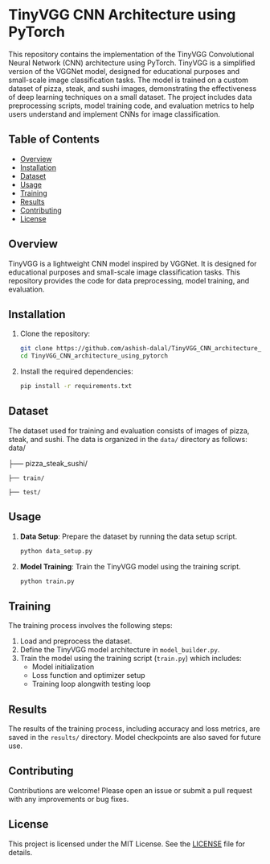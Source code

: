 # TinyVGG CNN Architecture using PyTorch

This repository contains the implementation of the TinyVGG Convolutional Neural Network (CNN) architecture using PyTorch. TinyVGG is a simplified version of the VGGNet model, designed for educational purposes and small-scale image classification tasks. The model is trained on a custom dataset of pizza, steak, and sushi images, demonstrating the effectiveness of deep learning techniques on a small dataset. The project includes data preprocessing scripts, model training code, and evaluation metrics to help users understand and implement CNNs for image classification.


## Table of Contents

- [Overview](#overview)
- [Installation](#installation)
- [Dataset](#dataset)
- [Usage](#usage)
- [Training](#training)
- [Results](#results)
- [Contributing](#contributing)
- [License](#license)

## Overview

TinyVGG is a lightweight CNN model inspired by VGGNet. It is designed for educational purposes and small-scale image classification tasks. This repository provides the code for data preprocessing, model training, and evaluation.

## Installation

1. Clone the repository:
    ```sh
    git clone https://github.com/ashish-dalal/TinyVGG_CNN_architecture_using_pytorch.git
    cd TinyVGG_CNN_architecture_using_pytorch
    ```
2. Install the required dependencies:
    ```sh
    pip install -r requirements.txt
    ```

## Dataset

The dataset used for training and evaluation consists of images of pizza, steak, and sushi. The data is organized in the `data/` directory as follows:
data/

├── pizza_steak_sushi/

    ├── train/

    ├── test/


## Usage

1. **Data Setup**: Prepare the dataset by running the data setup script.
    ```sh
    python data_setup.py
    ```

2. **Model Training**: Train the TinyVGG model using the training script.
    ```sh
    python train.py
    ```

## Training

The training process involves the following steps:
1. Load and preprocess the dataset.
2. Define the TinyVGG model architecture in `model_builder.py`.
3. Train the model using the training script (`train.py`) which includes:
    - Model initialization
    - Loss function and optimizer setup
    - Training loop alongwith testing loop 

## Results

The results of the training process, including accuracy and loss metrics, are saved in the `results/` directory. Model checkpoints are also saved for future use.

## Contributing

Contributions are welcome! Please open an issue or submit a pull request with any improvements or bug fixes.

## License

This project is licensed under the MIT License. See the [LICENSE](LICENSE) file for details.
